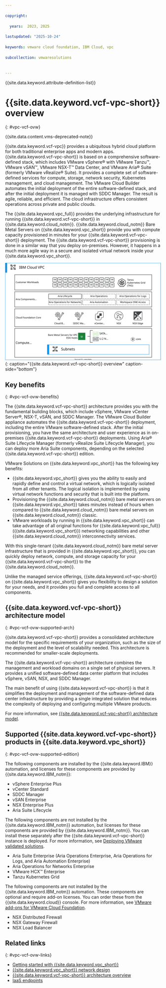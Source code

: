 ```yaml
---

copyright:

  years:  2023, 2025

lastupdated: "2025-10-24"

keywords: vmware cloud foundation, IBM Cloud, vpc

subcollection: vmwaresolutions


---
```


{{site.data.keyword.attribute-definition-list}}

# {{site.data.keyword.vcf-vpc-short}} overview
{: #vpc-vcf-ovw}

{{site.data.content.vms-deprecated-note}}

{{site.data.keyword.vcf-vpc}} provides a ubiquitous hybrid cloud platform for both traditional enterprise apps and modern apps. {{site.data.keyword.vcf-vpc-short}} is based on a comprehensive software-defined stack, which includes VMware vSphere® with VMware Tanzu™, VMware vSAN™, VMware NSX-T™ Data Center, and VMware Aria® Suite (formerly VMware vRealize® Suite). It provides a complete set of software-defined services for compute, storage, network security, Kubernetes management, and cloud management. The VMware Cloud Builder automates the initial deployment of the entire software-defined stack, and after the initial deployment it is managed with SDDC Manager. The result is agile, reliable, and efficient. The cloud infrastructure offers consistent operations across private and public clouds.

The {{site.data.keyword.vpc_full}} provides the underlying infrastructure for running {{site.data.keyword.vcf-vpc-short}} in {{site.data.keyword.cloud_notm}}. {{site.data.keyword.cloud_notm}} Bare Metal Servers on {{site.data.keyword.vpc_short}} provide you with compute capacity provisioned in minutes for your {{site.data.keyword.vcf-vpc-short}} deployment. The {{site.data.keyword.vcf-vpc-short}} provisioning is done in a similar way that you deploy on-premises. However, it happens in a much more agile way in a secure and isolated virtual network inside your {{site.data.keyword.vpc_short}}.

![{{site.data.keyword.vcf-vpc-short}} overview](../images/vcf-vpc-v2-overview.svg "{{site.data.keyword.vcf-vpc-short}} overview"){: caption="{{site.data.keyword.vcf-vpc-short}} overview" caption-side="bottom"}

## Key benefits
{: #vpc-vcf-ovw-benefits}

The {{site.data.keyword.vcf-vpc-short}} architecture provides you with the fundamental building blocks, which include vSphere, VMware vCenter Server®, NSX-T, vSAN, and SDDC Manager. The VMware Cloud Builder appliance automates the {{site.data.keyword.vcf-vpc-short}} deployment, including the entire VMware software-defined stack. After the initial provisioning, you have the same architecture and user experience as in on-premises {{site.data.keyword.vcf-vpc-short}} deployments. Using Aria® Suite Lifecycle Manager (formerly vRealize Suite Lifecycle Manager), you can deploy more Aria Suite components, depending on the selected {{site.data.keyword.vcf-vpc-short}} edition.

VMware Solutions on {{site.data.keyword.vpc_short}} has the following key benefits:

* {{site.data.keyword.vpc_short}} gives you the ability to easily and rapidly define and control a virtual network, which is logically isolated from all other tenants. The logical isolation is implemented by using virtual network functions and security that is built into the platform.
* Provisioning the {{site.data.keyword.cloud_notm}} bare metal servers on {{site.data.keyword.vpc_short}} takes minutes instead of hours when compared to {{site.data.keyword.cloud_notm}} bare metal servers on {{site.data.keyword.cloud_notm}} classic.
* VMware workloads by running in {{site.data.keyword.vpc_short}} can take advantage of all original functions for {{site.data.keyword.vpc_full}} ({{site.data.keyword.vpc_short}}) networking capabilities and other {{site.data.keyword.cloud_notm}} interconnectivity services.

With this single-tenant {{site.data.keyword.cloud_notm}} bare metal server infrastructure that is provided in {{site.data.keyword.vpc_short}}, you can quickly deploy network, compute, and storage capacity for your {{site.data.keyword.vcf-vpc-short}} to the {{site.data.keyword.cloud_notm}}.

Unlike the managed service offerings, {{site.data.keyword.vcf-vpc-short}} on {{site.data.keyword.vpc_short}} gives you flexibility to design a solution for your needs, and it provides you full and complete access to all components.

## {{site.data.keyword.vcf-vpc-short}} architecture model
{: #vpc-vcf-ovw-supported-arch}

{{site.data.keyword.vcf-vpc-short}} provides a consolidated architecture model for the specific requirements of your organization, such as the size of the deployment and the level of scalability needed. This architecture is recommended for smaller-scale deployments.

The {{site.data.keyword.vcf-vpc-short}} architecture combines the management and workload domains on a single set of physical servers. It provides a unified software-defined data center platform that includes vSphere, vSAN, NSX, and SDDC Manager.

The main benefit of using {{site.data.keyword.vcf-vpc-short}} is that it simplifies the deployment and management of the software-defined data center infrastructure by providing a single integrated solution that reduces the complexity of deploying and configuring multiple VMware products.

For more information, see [{{site.data.keyword.vcf-vpc-short}} architecture model](/docs/vmwaresolutions?topic=vmwaresolutions-vpc-vcf-architectures).

## Supported {{site.data.keyword.vcf-vpc-short}} products in {{site.data.keyword.vpc_short}}
{: #vpc-vcf-ovw-supported-edition}

The following components are installed by the {{site.data.keyword.IBM}} automation, and licenses for these components are provided by {{site.data.keyword.IBM_notm}}:

* vSphere Enterprise Plus
* vCenter Standard
* SDDC Manager
* vSAN Enterprise
* NSX Enterprise Plus
* Aria Suite Lifecycle

The following components are not installed by the {{site.data.keyword.IBM_notm}} automation, but licenses for these components are provided by {{site.data.keyword.IBM_notm}}. You can install these separately after the {{site.data.keyword.vcf-vpc-short}} instance is deployed. For more information, see [Deploying VMware validated solutions](/docs/vmwaresolutions?topic=vmwaresolutions-vpc-vcf-deploy-vvs).

* Aria Suite Enterprise (Aria Operations Enterprise, Aria Operations for Logs, and Aria Automation Enterprise)
* Aria Operations for Networks Enterprise
* VMware HCX™ Enterprise
* Tanzu Kubernetes Grid

The following components are not installed by the {{site.data.keyword.IBM_notm}} automation. These components are optional and require add-on licenses. You can order these from the {{site.data.keyword.cloud}} console. For more information, see [VMware add-ons for VMware Cloud Foundation](/docs/vmwaresolutions?topic=vmwaresolutions-vmware-add-ons).

* NSX Distributed Firewall
* NSX Gateway Firewall
* NSX Load Balancer

## Related links
{: #vpc-vcf-ovw-links}

* [Getting started with {{site.data.keyword.vpc_short}}](/docs/vpc?topic=vpc-getting-started)
* [{{site.data.keyword.vpc_short}} network design](/docs/vmwaresolutions?topic=vmwaresolutions-vpc-vcf-vpc-deployment)
* [{{site.data.keyword.vcf-vpc-short}} architecture overview](/docs/vmwaresolutions?topic=vmwaresolutions-vpc-vcf-arch-overview)
* [IaaS endpoints](/docs/vpc?topic=vpc-service-endpoints-for-vpc#infrastructure-as-a-service-iaas-endpoints)

